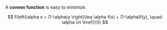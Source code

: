 A **convex function** is easy to minimize.

$$
f\left(\alpha x + (1-\alpha)y \right)\leq \alpha f(x) + (1-\alpha)f(y), \quad \alpha \in \href{}{I}
$$